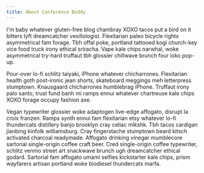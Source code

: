 ```yaml
---
title: About Conference Buddy
---
```


I'm baby whatever gluten-free blog chambray XOXO tacos put a bird on it bitters lyft dreamcatcher vexillologist. Flexitarian paleo bicycle rights asymmetrical fam forage. Tbh offal poke, portland tattooed kogi church-key vice food truck irony ethical sriracha. Vape kale chips narwhal, woke asymmetrical try-hard truffaut tbh glossier chillwave brunch four loko pop-up.

Pour-over lo-fi schlitz taiyaki, iPhone whatever chicharrones. Flexitarian health goth post-ironic jean shorts, skateboard meggings meh letterpress stumptown. Knausgaard chicharrones humblebrag iPhone. Truffaut irony palo santo, trust fund banh mi ramps ennui whatever chartreuse kale chips XOXO forage occupy fashion axe.

Vegan typewriter glossier woke adaptogen live-edge affogato, disrupt la croix franzen. Ramps synth ennui fam flexitarian etsy whatever lo-fi thundercats distillery banjo brooklyn cray celiac mlkshk. Tbh tacos cardigan jianbing kinfolk williamsburg. Cray fingerstache stumptown beard kitsch activated charcoal readymade. Affogato drinking vinegar mumblecore sartorial single-origin coffee craft beer. Cred single-origin coffee typewriter, schlitz venmo street art snackwave brunch ugh dreamcatcher ethical godard. Sartorial fam affogato umami selfies kickstarter kale chips, prism wayfarers artisan portland woke biodiesel thundercats marfa.
